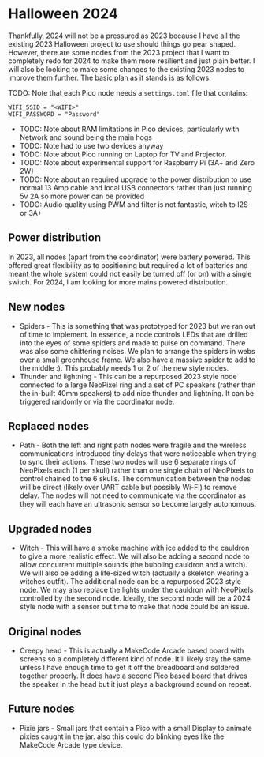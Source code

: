 # Halloween 2024

Thankfully, 2024 will not be a pressured as 2023 because I have all the
existing 2023 Halloween project to use should things go pear shaped.
However, there are some nodes from the 2023 project that I want to
completely redo for 2024 to make them more resilient and just plain
better. I will also be looking to make some changes to the existing 2023
nodes to improve them further. The basic plan as it stands is as follows:

TODO: Note that each Pico node needs a `settings.toml` file that contains:

```
WIFI_SSID = "<WIFI>"
WIFI_PASSWORD = "Password"
```

* TODO: Note about RAM limitations in Pico devices, particularly with Network and sound being the main hogs
* TODO: Note had to use two devices anyway
* TODO: Note about Pico running on Laptop for TV and Projector.
* TODO: Note about experimental support for Raspberry Pi (3A+ and Zero 2W)
* TODO: Note about an required upgrade to the power distribution to use normal 13 Amp cable
  and local USB connectors rather than just running 5v 2A so more power can be provided
* TODO: Audio quality using PWM and filter is not fantastic, witch to I2S or 3A+

## Power distribution

In 2023, all nodes (apart from the coordinator) were battery powered. This
offered great flexibility as to positioning but required a lot of batteries
and meant the whole system could not easily be turned off (or on) with a
single switch. For 2024, I am looking for more mains powered distribution.

## New nodes

* Spiders - This is something that was prototyped for 2023 but we ran out
  of time to implement. In essence, a node controls LEDs that are drilled
  into the eyes of some spiders and made to pulse on command. There was also
  some chittering noises. We plan to arrange the spiders in webs over a small
  greenhouse frame. We also have a massive spider to add to the middle :).
  This probably needs 1 or 2 of the new style nodes.
* Thunder and lightning - This can be a repurposed 2023 style node connected
  to a large NeoPixel ring and a set of PC speakers (rather than the in-built
  40mm speakers) to add nice thunder and lightning. It can be triggered
  randomly or via the coordinator node.

## Replaced nodes

* Path - Both the left and right path nodes were fragile and the wireless
  communications introduced tiny delays that were noticeable when trying to
  sync their actions. These two nodes will use 6 separate rings of NeoPixels
  each (1 per skull) rather than one single chain of NeoPixels to control
  chained to the 6 skulls. The communication between the nodes will be direct
  (likely over UART cable but possibly Wi-Fi) to remove delay. The nodes
  will not need to communicate via the coordinator as they will each have
  an ultrasonic sensor so become largely autonomous.

## Upgraded nodes

* Witch - This will have a smoke machine with ice added to the cauldron to
  give a more realistic effect. We will also be adding a second node to allow
  concurrent multiple sounds (the bubbling cauldron and a witch). We will also
  be adding a life-sized witch (actually a skeleton wearing a witches outfit).
  The additional node can be a repurposed 2023 style node. We may also replace
  the lights under the cauldron with NeoPixels controlled by the second node.
  Ideally, the second node will be a 2024 style node with a sensor but time
  to make that node could be an issue.

## Original nodes

* Creepy head - This is actually a MakeCode Arcade based board with screens
  so a completely different kind of node. It'll likely stay the same unless I
  have enough time to get it off the breadboard and soldered together properly.
  It does have a second Pico based board that drives the speaker in the head
  but it just plays a background sound on repeat.

## Future nodes

* Pixie jars - Small jars that contain a Pico with a small Display to animate
  pixies caught in the jar. also this could do blinking eyes like the MakeCode
  Arcade type device.
